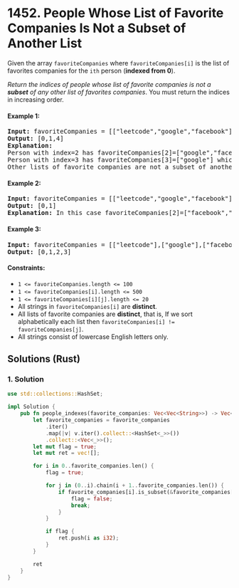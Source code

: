 # 1452. People Whose List of Favorite Companies Is Not a Subset of Another List
Given the array `favoriteCompanies` where `favoriteCompanies[i]` is the list of favorites companies for the `ith` person (**indexed from 0**).

*Return the indices of people whose list of favorite companies is not a **subset** of any other list of favorites companies*. You must return the indices in increasing order.

#### Example 1:
<pre>
<strong>Input:</strong> favoriteCompanies = [["leetcode","google","facebook"],["google","microsoft"],["google","facebook"],["google"],["amazon"]]
<strong>Output:</strong> [0,1,4]
<strong>Explanation:</strong>
Person with index=2 has favoriteCompanies[2]=["google","facebook"] which is a subset of favoriteCompanies[0]=["leetcode","google","facebook"] corresponding to the person with index 0.
Person with index=3 has favoriteCompanies[3]=["google"] which is a subset of favoriteCompanies[0]=["leetcode","google","facebook"] and favoriteCompanies[1]=["google","microsoft"].
Other lists of favorite companies are not a subset of another list, therefore, the answer is [0,1,4].
</pre>

#### Example 2:
<pre>
<strong>Input:</strong> favoriteCompanies = [["leetcode","google","facebook"],["leetcode","amazon"],["facebook","google"]]
<strong>Output:</strong> [0,1]
<strong>Explanation:</strong> In this case favoriteCompanies[2]=["facebook","google"] is a subset of favoriteCompanies[0]=["leetcode","google","facebook"], therefore, the answer is [0,1].
</pre>

#### Example 3:
<pre>
<strong>Input:</strong> favoriteCompanies = [["leetcode"],["google"],["facebook"],["amazon"]]
<strong>Output:</strong> [0,1,2,3]
</pre>

#### Constraints:
* `1 <= favoriteCompanies.length <= 100`
* `1 <= favoriteCompanies[i].length <= 500`
* `1 <= favoriteCompanies[i][j].length <= 20`
* All strings in `favoriteCompanies[i]` are **distinct**.
* All lists of favorite companies are **distinct**, that is, If we sort alphabetically each list then `favoriteCompanies[i] != favoriteCompanies[j]`.
* All strings consist of lowercase English letters only.

## Solutions (Rust)

### 1. Solution
```Rust
use std::collections::HashSet;

impl Solution {
    pub fn people_indexes(favorite_companies: Vec<Vec<String>>) -> Vec<i32> {
        let favorite_companies = favorite_companies
            .iter()
            .map(|v| v.iter().collect::<HashSet<_>>())
            .collect::<Vec<_>>();
        let mut flag = true;
        let mut ret = vec![];

        for i in 0..favorite_companies.len() {
            flag = true;

            for j in (0..i).chain(i + 1..favorite_companies.len()) {
                if favorite_companies[i].is_subset(&favorite_companies[j]) {
                    flag = false;
                    break;
                }
            }

            if flag {
                ret.push(i as i32);
            }
        }

        ret
    }
}
```
